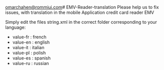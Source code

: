 omarchahen@rommiui.com# EMV-Reader-translation
Please help us to fix issues, with translation in the mobile Application credit card reader EMV

Simply edit the files string.xml in the correct folder corresponding to your language:
- value-fr : french
- value-en : english
- value-it : italian
- value-pl : polish
- value-es : spanish
- value-ru : russian
